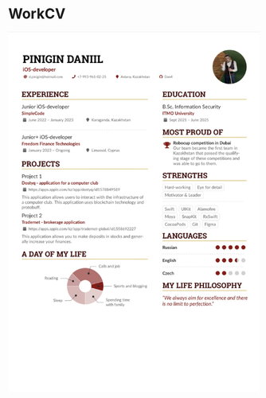 # WorkCV


![](https://github.com/4Dan4/WorkCV/blob/main/2967CD29-B991-4B43-AC98-C5297B6DF07F.jpeg)
